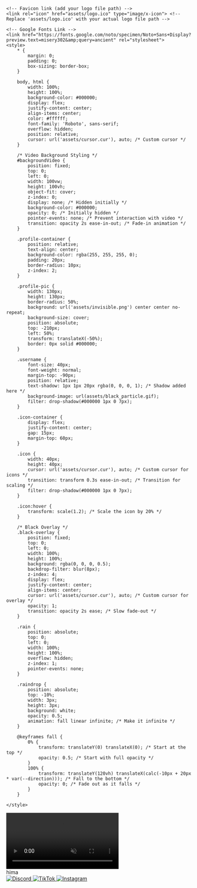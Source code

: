 <html lang="en"><head>
    <meta charset="UTF-8">
    <meta name="viewport" content="width=device-width, initial-scale=1.0">
    <title>@hima</title>
    
    <!-- Favicon link (add your logo file path) -->
    <link rel="icon" href="assets/logo.ico" type="image/x-icon"> <!-- Replace 'assets/logo.ico' with your actual logo file path -->
    
    <!-- Google Fonts Link -->
    <link href="https://fonts.google.com/noto/specimen/Noto+Sans+Display?preview.text=misery302&amp;query=ancient" rel="stylesheet">
    <style>
        * {
            margin: 0;
            padding: 0;
            box-sizing: border-box;
        }

        body, html {
            width: 100%;
            height: 100%;
            background-color: #000000;
            display: flex;
            justify-content: center;
            align-items: center;
            color: #ffffff;
            font-family: 'Roboto', sans-serif;
            overflow: hidden;
            position: relative;
            cursor: url('assets/cursor.cur'), auto; /* Custom cursor */
        }

        /* Video Background Styling */
        #backgroundVideo {
            position: fixed;
            top: 0;
            left: 0;
            width: 100vw;
            height: 100vh;
            object-fit: cover;
            z-index: 0;
            display: none; /* Hidden initially */
            background-color: #000000;
            opacity: 0; /* Initially hidden */
            pointer-events: none; /* Prevent interaction with video */
            transition: opacity 2s ease-in-out; /* Fade-in animation */
        }

        .profile-container {
            position: relative;
            text-align: center;
            background-color: rgba(255, 255, 255, 0);
            padding: 20px;
            border-radius: 10px;
            z-index: 2;
        }

        .profile-pic {
            width: 130px;
            height: 130px;
            border-radius: 50%;
            background: url('assets/invisible.png') center center no-repeat;
            background-size: cover;
            position: absolute;
            top: -210px;
            left: 50%;
            transform: translateX(-50%);
            border: 0px solid #000000;
        }

        .username {
            font-size: 40px;
            font-weight: normal;
            margin-top: -90px;
            position: relative;
            text-shadow: 1px 1px 20px rgba(0, 0, 0, 1); /* Shadow added here */
            background-image: url(assets/black_particle.gif);
            filter: drop-shadow(#000000 1px 0 7px);
        }

        .icon-container {
            display: flex;
            justify-content: center;
            gap: 15px;
            margin-top: 60px;   
        }

        .icon {
            width: 40px;
            height: 40px;
            cursor: url('assets/cursor.cur'), auto; /* Custom cursor for icons */
            transition: transform 0.3s ease-in-out; /* Transition for scaling */
            filter: drop-shadow(#000000 1px 0 7px);
        }

        .icon:hover {
            transform: scale(1.2); /* Scale the icon by 20% */
        }

        /* Black Overlay */
        .black-overlay {
            position: fixed;
            top: 0;
            left: 0;
            width: 100%;
            height: 100%;
            background: rgba(0, 0, 0, 0.5);
            backdrop-filter: blur(8px);
            z-index: 4;
            display: flex;
            justify-content: center;
            align-items: center;
            cursor: url('assets/cursor.cur'), auto; /* Custom cursor for overlay */
            opacity: 1;
            transition: opacity 2s ease; /* Slow fade-out */
        }

        .rain {
            position: absolute;
            top: 0;
            left: 0;
            width: 100%;
            height: 100%;
            overflow: hidden;
            z-index: 1;
            pointer-events: none;
        }

        .raindrop {
            position: absolute;
            top: -10%;
            width: 3px;
            height: 3px;
            background: white;
            opacity: 0.5;
            animation: fall linear infinite; /* Make it infinite */
        }

        @keyframes fall {
            0% {
                transform: translateY(0) translateX(0); /* Start at the top */
                opacity: 0.5; /* Start with full opacity */
            }
            100% {
                transform: translateY(120vh) translateX(calc(-10px + 20px * var(--direction))); /* Fall to the bottom */
                opacity: 0; /* Fade out as it falls */
            }
        }

    </style>
</head>
<body>

<!-- Background Video -->
<video id="backgroundVideo" muted="" loop="" autoplay="" playsinline="" style="display: block; opacity: 1;">
    <source src="assets/background.mp4" type="video/mp4">
    Your browser does not support the video tag.
</video>

<!-- Black Blur Overlay -->
<div class="black-overlay" id="blackOverlay" style="opacity: 0; display: none;"></div>

<!-- Profile Container -->
<div class="profile-container">
    <div class="profile-pic"></div>
    <div class="username" id="username">hima</div>
    <div class="icon-container">
        <a href="https://discord.com/users/640547461751898122" target="_blank">
            <img src="assets/discord_logo.svg" class="icon" alt="Discord">
        </a>
        <a href="https://tiktok.com/@hima" target="_blank">
            <img src="assets/tiktok_logo.svg" class="icon" alt="TikTok">
        </a>
        <a href="https://instagram.com/anklechopper" target="_blank">
            <img src="assets/instagram_logo.svg" class="icon" alt="Instagram">
        </a>
    </div>
</div>

<!-- Rain Effect -->
<div class="rain" id="rainEffect"><div class="raindrop" style="left: 56.1686vw; animation-duration: 4.34765s; animation-delay: -0.511679s; --direction: 0.5768811960621898;"></div><div class="raindrop" style="left: 66.5253vw; animation-duration: 4.5222s; animation-delay: -0.69284s; --direction: -0.1401813977370785;"></div><div class="raindrop" style="left: 94.3382vw; animation-duration: 4.01023s; animation-delay: -4.34931s; --direction: -0.6422292357951256;"></div><div class="raindrop" style="left: 62.4054vw; animation-duration: 4.12479s; animation-delay: -0.000760058s; --direction: -0.8475049372136954;"></div><div class="raindrop" style="left: 77.1229vw; animation-duration: 4.18405s; animation-delay: -4.43185s; --direction: -0.15810532545912626;"></div><div class="raindrop" style="left: 69.8857vw; animation-duration: 4.82065s; animation-delay: -1.47904s; --direction: -0.3466158130528014;"></div><div class="raindrop" style="left: 65.345vw; animation-duration: 3.40169s; animation-delay: -3.80654s; --direction: 0.7512362797920145;"></div><div class="raindrop" style="left: 49.3728vw; animation-duration: 4.06921s; animation-delay: -0.310225s; --direction: 0.6958690643158407;"></div><div class="raindrop" style="left: 54.7838vw; animation-duration: 4.73334s; animation-delay: -0.546597s; --direction: -0.9816954279473173;"></div><div class="raindrop" style="left: 47.9814vw; animation-duration: 3.77988s; animation-delay: -1.08395s; --direction: -0.7519436484523041;"></div><div class="raindrop" style="left: 40.7259vw; animation-duration: 4.15279s; animation-delay: -4.40333s; --direction: 0.7257927750534305;"></div><div class="raindrop" style="left: 41.4733vw; animation-duration: 3.79043s; animation-delay: -4.01069s; --direction: -0.7503437303059246;"></div><div class="raindrop" style="left: 28.0481vw; animation-duration: 4.46554s; animation-delay: -1.73407s; --direction: -0.6435886256405396;"></div><div class="raindrop" style="left: 26.3788vw; animation-duration: 3.44399s; animation-delay: -4.24634s; --direction: -0.6224931310726145;"></div><div class="raindrop" style="left: 45.3876vw; animation-duration: 3.4808s; animation-delay: -0.341407s; --direction: 0.8687082529926791;"></div><div class="raindrop" style="left: 49.1674vw; animation-duration: 3.83868s; animation-delay: -4.79749s; --direction: 0.10157820980966337;"></div><div class="raindrop" style="left: 41.0086vw; animation-duration: 4.69827s; animation-delay: -2.55076s; --direction: 0.07636116177243268;"></div><div class="raindrop" style="left: 77.3864vw; animation-duration: 4.3433s; animation-delay: -4.9089s; --direction: 0.2311071466793182;"></div><div class="raindrop" style="left: 2.97484vw; animation-duration: 4.83566s; animation-delay: -4.94112s; --direction: 0.030441894093106825;"></div><div class="raindrop" style="left: 54.8964vw; animation-duration: 4.90183s; animation-delay: -2.83697s; --direction: -0.30671590717119956;"></div><div class="raindrop" style="left: 13.1907vw; animation-duration: 4.9555s; animation-delay: -0.00702373s; --direction: -0.9369466411967196;"></div><div class="raindrop" style="left: 46.8531vw; animation-duration: 2.37359s; animation-delay: -4.95871s; --direction: -0.7247338879667593;"></div><div class="raindrop" style="left: 9.98046vw; animation-duration: 3.54953s; animation-delay: -1.11437s; --direction: -0.33840944469154355;"></div><div class="raindrop" style="left: 26.3941vw; animation-duration: 4.36166s; animation-delay: -0.773526s; --direction: -0.5348749555821501;"></div><div class="raindrop" style="left: 15.4251vw; animation-duration: 3.3777s; animation-delay: -3.45217s; --direction: 0.2515390863485778;"></div><div class="raindrop" style="left: 38.4897vw; animation-duration: 4.01119s; animation-delay: -1.74878s; --direction: -0.003496991835363339;"></div><div class="raindrop" style="left: 16.5111vw; animation-duration: 4.67629s; animation-delay: -0.852181s; --direction: -0.22799094294685496;"></div><div class="raindrop" style="left: 80.5352vw; animation-duration: 2.57825s; animation-delay: -0.210809s; --direction: 0.36960639512244864;"></div><div class="raindrop" style="left: 80.3891vw; animation-duration: 4.41409s; animation-delay: -0.527186s; --direction: 0.8330505475040781;"></div><div class="raindrop" style="left: 26.7624vw; animation-duration: 3.03923s; animation-delay: -4.06411s; --direction: -0.28406052002937043;"></div><div class="raindrop" style="left: 42.8324vw; animation-duration: 2.5962s; animation-delay: -2.67115s; --direction: 0.4510002169746281;"></div><div class="raindrop" style="left: 37.1252vw; animation-duration: 3.47488s; animation-delay: -4.45442s; --direction: -0.5055216192231575;"></div><div class="raindrop" style="left: 19.4777vw; animation-duration: 3.90462s; animation-delay: -1.5924s; --direction: 0.4972089050722248;"></div><div class="raindrop" style="left: 12.0119vw; animation-duration: 4.22638s; animation-delay: -1.55025s; --direction: -0.6029344197012154;"></div><div class="raindrop" style="left: 51.7131vw; animation-duration: 2.6384s; animation-delay: -0.523379s; --direction: -0.28879297548424354;"></div><div class="raindrop" style="left: 43.2338vw; animation-duration: 3.98445s; animation-delay: -0.708445s; --direction: 0.21035554259989775;"></div><div class="raindrop" style="left: 12.5748vw; animation-duration: 4.06655s; animation-delay: -4.20472s; --direction: 0.884904763035884;"></div><div class="raindrop" style="left: 9.09964vw; animation-duration: 4.4743s; animation-delay: -1.45331s; --direction: -0.7531119521539611;"></div><div class="raindrop" style="left: 15.183vw; animation-duration: 4.04806s; animation-delay: -0.346113s; --direction: -0.6700058977534402;"></div><div class="raindrop" style="left: 38.6804vw; animation-duration: 4.88727s; animation-delay: -0.257247s; --direction: 0.4125314499509818;"></div><div class="raindrop" style="left: 98.2049vw; animation-duration: 4.27925s; animation-delay: -0.128625s; --direction: -0.9619727728804923;"></div><div class="raindrop" style="left: 83.79vw; animation-duration: 4.96456s; animation-delay: -0.612665s; --direction: 0.5032098626794164;"></div><div class="raindrop" style="left: 48.1308vw; animation-duration: 3.14916s; animation-delay: -1.49223s; --direction: 0.7667939181522403;"></div><div class="raindrop" style="left: 50.1397vw; animation-duration: 2.12741s; animation-delay: -0.297208s; --direction: 0.4105014068902091;"></div><div class="raindrop" style="left: 61.5239vw; animation-duration: 4.021s; animation-delay: -2.56703s; --direction: 0.7445020529563084;"></div><div class="raindrop" style="left: 46.2097vw; animation-duration: 4.64488s; animation-delay: -2.73791s; --direction: -0.8037921297315416;"></div><div class="raindrop" style="left: 85.2094vw; animation-duration: 4.52338s; animation-delay: -1.86867s; --direction: -0.8294492688219712;"></div><div class="raindrop" style="left: 31.1348vw; animation-duration: 2.03474s; animation-delay: -0.191322s; --direction: -0.3310269428266239;"></div><div class="raindrop" style="left: 52.8353vw; animation-duration: 4.68099s; animation-delay: -0.831532s; --direction: -0.3334928499374299;"></div><div class="raindrop" style="left: 32.0563vw; animation-duration: 3.72947s; animation-delay: -1.57615s; --direction: -0.38986073690657097;"></div><div class="raindrop" style="left: 96.9449vw; animation-duration: 2.27006s; animation-delay: -0.241785s; --direction: -0.8588123233345311;"></div><div class="raindrop" style="left: 73.8958vw; animation-duration: 3.2305s; animation-delay: -1.05039s; --direction: 0.3482889983121389;"></div><div class="raindrop" style="left: 16.3509vw; animation-duration: 4.73695s; animation-delay: -4.86291s; --direction: -0.2207111243291595;"></div><div class="raindrop" style="left: 50.3375vw; animation-duration: 4.86418s; animation-delay: -0.233145s; --direction: 0.4020245791868935;"></div><div class="raindrop" style="left: 22.2853vw; animation-duration: 3.33752s; animation-delay: -1.86774s; --direction: 0.984420258097368;"></div><div class="raindrop" style="left: 93.7752vw; animation-duration: 3.25894s; animation-delay: -0.813361s; --direction: -0.5637327533959762;"></div><div class="raindrop" style="left: 11.2006vw; animation-duration: 4.99707s; animation-delay: -3.32401s; --direction: -0.2306935265986021;"></div><div class="raindrop" style="left: 36.8594vw; animation-duration: 2.52658s; animation-delay: -1.14275s; --direction: 0.8913266402520694;"></div><div class="raindrop" style="left: 22.0785vw; animation-duration: 3.74662s; animation-delay: -4.82641s; --direction: 0.885208028694167;"></div><div class="raindrop" style="left: 92.0075vw; animation-duration: 4.02791s; animation-delay: -4.31353s; --direction: -0.8364032756988666;"></div><div class="raindrop" style="left: 46.2592vw; animation-duration: 2.90616s; animation-delay: -4.52292s; --direction: -0.9902067971371209;"></div><div class="raindrop" style="left: 79.1911vw; animation-duration: 3.79829s; animation-delay: -3.83429s; --direction: 0.0963213010142927;"></div><div class="raindrop" style="left: 85.2839vw; animation-duration: 2.32472s; animation-delay: -3.73403s; --direction: 0.667751656742082;"></div><div class="raindrop" style="left: 42.12vw; animation-duration: 2.13814s; animation-delay: -3.20559s; --direction: -0.10996321028141409;"></div><div class="raindrop" style="left: 69.964vw; animation-duration: 3.79649s; animation-delay: -2.32781s; --direction: -0.9379723280902432;"></div><div class="raindrop" style="left: 23.237vw; animation-duration: 2.90989s; animation-delay: -0.2023s; --direction: -0.7866648764393553;"></div><div class="raindrop" style="left: 67.4556vw; animation-duration: 4.35046s; animation-delay: -3.45751s; --direction: -0.04042362861244886;"></div><div class="raindrop" style="left: 27.3733vw; animation-duration: 4.08885s; animation-delay: -2.32058s; --direction: 0.7932946992988574;"></div><div class="raindrop" style="left: 98.3066vw; animation-duration: 2.81829s; animation-delay: -1.39733s; --direction: 0.6109001156049185;"></div><div class="raindrop" style="left: 26.5357vw; animation-duration: 3.78895s; animation-delay: -1.52537s; --direction: -0.1261156262681422;"></div><div class="raindrop" style="left: 13.7148vw; animation-duration: 4.80241s; animation-delay: -1.23639s; --direction: -0.8183877996001021;"></div><div class="raindrop" style="left: 28.3783vw; animation-duration: 3.6596s; animation-delay: -1.16517s; --direction: 0.48936177099451106;"></div><div class="raindrop" style="left: 86.8411vw; animation-duration: 4.62219s; animation-delay: -0.324625s; --direction: 0.7263593856672346;"></div><div class="raindrop" style="left: 61.2853vw; animation-duration: 2.78459s; animation-delay: -0.205475s; --direction: -0.44619463515972013;"></div><div class="raindrop" style="left: 12.4011vw; animation-duration: 2.10488s; animation-delay: -4.20906s; --direction: 0.45171055816169847;"></div><div class="raindrop" style="left: 35.3039vw; animation-duration: 3.76154s; animation-delay: -2.96306s; --direction: 0.6104754952252316;"></div><div class="raindrop" style="left: 69.9521vw; animation-duration: 3.14594s; animation-delay: -1.26497s; --direction: -0.4380785460809129;"></div><div class="raindrop" style="left: 45.4026vw; animation-duration: 3.96929s; animation-delay: -3.46469s; --direction: -0.1053050943500633;"></div><div class="raindrop" style="left: 61.1987vw; animation-duration: 4.56824s; animation-delay: -0.559654s; --direction: -0.1479097207834701;"></div><div class="raindrop" style="left: 86.5452vw; animation-duration: 3.76825s; animation-delay: -4.62828s; --direction: 0.11633800432838148;"></div><div class="raindrop" style="left: 46.0074vw; animation-duration: 4.55438s; animation-delay: -3.29937s; --direction: 0.5352365277585713;"></div><div class="raindrop" style="left: 95.5101vw; animation-duration: 3.0128s; animation-delay: -3.49451s; --direction: -0.5540919624470289;"></div><div class="raindrop" style="left: 39.8193vw; animation-duration: 3.56269s; animation-delay: -2.49284s; --direction: -0.689500364222488;"></div><div class="raindrop" style="left: 44.2675vw; animation-duration: 4.35643s; animation-delay: -1.21791s; --direction: -0.3012994098212296;"></div><div class="raindrop" style="left: 2.56166vw; animation-duration: 3.92205s; animation-delay: -3.472s; --direction: 0.4342097363685915;"></div><div class="raindrop" style="left: 18.2679vw; animation-duration: 2.19088s; animation-delay: -1.15676s; --direction: 0.7176105833297481;"></div><div class="raindrop" style="left: 62.7211vw; animation-duration: 2.77195s; animation-delay: -1.78809s; --direction: -0.7975392306929874;"></div><div class="raindrop" style="left: 85.7105vw; animation-duration: 3.01111s; animation-delay: -1.4811s; --direction: -0.46480790422309637;"></div><div class="raindrop" style="left: 96.215vw; animation-duration: 4.03574s; animation-delay: -3.31584s; --direction: -0.8828022373403734;"></div><div class="raindrop" style="left: 48.5174vw; animation-duration: 3.16181s; animation-delay: -4.44631s; --direction: -0.40779428620684266;"></div><div class="raindrop" style="left: 59.3628vw; animation-duration: 2.71454s; animation-delay: -1.2128s; --direction: 0.8298492216027604;"></div><div class="raindrop" style="left: 78.5629vw; animation-duration: 3.24534s; animation-delay: -4.98277s; --direction: -0.1911277893681338;"></div><div class="raindrop" style="left: 45.1274vw; animation-duration: 4.3648s; animation-delay: -1.58739s; --direction: -0.6993635306462629;"></div><div class="raindrop" style="left: 56.4461vw; animation-duration: 4.72339s; animation-delay: -3.90669s; --direction: 0.8281082600585461;"></div><div class="raindrop" style="left: 86.9288vw; animation-duration: 2.3049s; animation-delay: -1.09386s; --direction: 0.7904686398540988;"></div><div class="raindrop" style="left: 51.7989vw; animation-duration: 3.8597s; animation-delay: -1.23012s; --direction: 0.3052475520846878;"></div><div class="raindrop" style="left: 91.4138vw; animation-duration: 2.89503s; animation-delay: -3.70757s; --direction: 0.05716263399151211;"></div><div class="raindrop" style="left: 89.6672vw; animation-duration: 2.55403s; animation-delay: -3.88362s; --direction: -0.7047946934132785;"></div><div class="raindrop" style="left: 48.0879vw; animation-duration: 4.24056s; animation-delay: -3.07693s; --direction: -0.48509588529016723;"></div><div class="raindrop" style="left: 5.21564vw; animation-duration: 3.14015s; animation-delay: -0.694387s; --direction: -0.9163083355460455;"></div></div>

<audio id="backgroundMusic" loop="">
    <source src="assets/music.mp3" type="audio/mpeg">
    Your browser does not support the audio tag.
</audio>

<script>
    // Generate raindrops with random positions and speeds
    const rainContainer = document.getElementById('rainEffect');
    const raindropCount = 100;
    const maxRaindropDuration = 3;

    function createRaindrop() {
        const raindrop = document.createElement('div');
        raindrop.classList.add('raindrop');
        
        // Set random horizontal position
        raindrop.style.left = Math.random() * 100 + 'vw';
        
        // Set random animation duration (speed of fall)
        const duration = 2 + Math.random() * maxRaindropDuration; // Random duration for falling
        raindrop.style.animationDuration = `${duration}s`;
        
        // Set random animation delay (so that raindrops start at different times)
        raindrop.style.animationDelay = Math.random() * -5 + 's';
        
        // Random direction to make rain look more natural
        raindrop.style.setProperty('--direction', Math.random() * 2 - 1);

        // Append to rain container
        rainContainer.appendChild(raindrop);

        // Remove the raindrop after its animation ends, to keep the DOM clean
        raindrop.addEventListener('animationiteration', () => {
            raindrop.remove();
            createRaindrop();  // Create a new raindrop when one finishes falling
        });
    }

    // Create initial raindrops and continuously generate more
    for (let i = 0; i < raindropCount; i++) {
        createRaindrop();
    }

    // Play the background music and start video after overlay fade-out
    const blackOverlay = document.getElementById('blackOverlay');
    const music = document.getElementById('backgroundMusic');
    const video = document.getElementById('backgroundVideo');

    blackOverlay.addEventListener('click', () => {
        music.volume = 0;
        music.play();

        // Gradually increase music volume
        let volumeIncreaseInterval = setInterval(() => {
            if (music.volume < 1) {
                music.volume = Math.min(music.volume + 0.1, 1);
            } else {
                clearInterval(volumeIncreaseInterval);
            }
        }, 200);

        // Start fading out the overlay and fading in the video at the same time
        blackOverlay.style.opacity = '0';  // Fade out overlay
        video.style.display = 'block';  // Show video
        video.style.opacity = '1';  // Start fading in video

        // Play the video after the fade-in starts
        video.play();

        setTimeout(() => {
            blackOverlay.style.display = 'none'; // Hide the overlay completely after fade
        }, 2000); // Ensure the overlay fades out before it's hidden
    });

    // Typing and Deleting Effect for browser title
    const originalTitle = "@unkan";
    const deleteSpeed = 300; // Speed for deleting text in milliseconds
    const typingSpeed = 300; // Speed for typing text in milliseconds

    let titleIndex = 0;
    let titleDeleteIndex = originalTitle.length;

    // Typing effect function
    function typeTitle() {
        if (titleIndex < originalTitle.length) {
            document.title += originalTitle.charAt(titleIndex);
            titleIndex++;
            setTimeout(typeTitle, typingSpeed);
        } else {
            setTimeout(deleteTitle, 0); // Start deleting after typing
        }
    }

    // Deleting effect function
    function deleteTitle() {
        if (titleDeleteIndex >= 1) {
            document.title = document.title.slice(0, titleDeleteIndex);
            titleDeleteIndex--;
            setTimeout(deleteTitle, deleteSpeed);
        } else {
            titleIndex = 1;
            titleDeleteIndex = originalTitle.length;
            setTimeout(typeTitle, 0); // Start typing again after deleting
        }
    }

    // Start the typing effect when the page loads
    window.onload = () => {
        typeTitle();
        video.style.display = 'none';  // Hide video initially
    };

</script>



</body></html>
